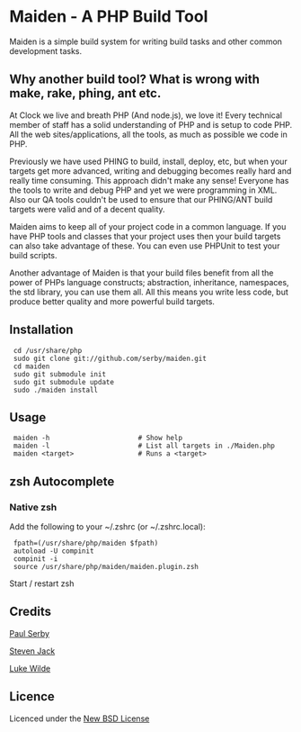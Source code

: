 # Maiden - A PHP Build Tool

Maiden is a simple build system for writing build tasks and other common development tasks.

## Why another build tool? What is wrong with make, rake, phing, ant etc.

At Clock we live and breath PHP (And node.js), we love it! Every technical member of staff has a solid understanding of PHP and is setup to code PHP.
All the web sites/applications, all the tools, as much as possible we code in PHP.

Previously we have used PHING to build, install, deploy, etc, but when your targets get more advanced, writing and debugging
becomes really hard and really time consuming. This approach didn't make any sense! Everyone has the tools to write and debug PHP and yet we were
programming in XML. Also our QA tools couldn't be used to ensure that our PHING/ANT build targets were valid and of a decent quality.

Maiden aims to keep all of your project code in a common language. If you have PHP tools and classes that your project uses then your build targets
can also take advantage of these. You can even use PHPUnit to test your build scripts.

Another advantage of Maiden is that your build files benefit from all the power of PHPs language constructs; abstraction, inheritance, namespaces,
the std library, you can use them all. All this means you write less code, but produce better quality and more powerful build targets.

## Installation

     cd /usr/share/php
     sudo git clone git://github.com/serby/maiden.git
     cd maiden
     sudo git submodule init
     sudo git submodule update
     sudo ./maiden install

## Usage

     maiden -h 						# Show help
     maiden -l 						# List all targets in ./Maiden.php
     maiden <target>				# Runs a <target>

## zsh Autocomplete

### Native zsh

Add the following to your ~/.zshrc (or ~/.zshrc.local):

     fpath=(/usr/share/php/maiden $fpath)
     autoload -U compinit
     compinit -i
     source /usr/share/php/maiden/maiden.plugin.zsh

Start / restart zsh

## Credits

[Paul Serby](https://github.com/serby/)

[Steven Jack](https://github.com/stevenjack/)

[Luke Wilde](https://github.com/lukewilde/)


## Licence
Licenced under the [New BSD License](http://opensource.org/licenses/bsd-license.php)
